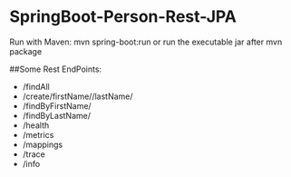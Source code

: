 # SpringBoot-Person-Rest-JPA
Run with Maven: mvn spring-boot:run
or run the executable jar after mvn package

##Some Rest EndPoints:
- /findAll
- /create/firstName/<firstName string>/lastName/<lastName str>
- /findByFirstName/<firstName value>
- /findByLastName/<lastName>
- /health
- /metrics
- /mappings
- /trace
- /info
